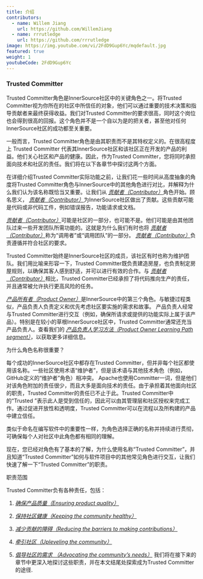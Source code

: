 ```yaml
---
title: 介绍
contributors:
  - name: Willem Jiang
    url: https://github.com/WillemJiang
  - name: rrrutledge
    url: https://github.com/rrrutledge
image: https://img.youtube.com/vi/2FdD9Gup6Yc/mqdefault.jpg
featured: true
weight: 1
youtubeCode: 2FdD9Gup6Yc
---
```

<div class="sect2">
<h3 id="_trusted_committer">Trusted Committer</h3>
<div class="paragraph">
<p>Trusted Committer角色是InnerSource社区中的关键角色之一。将Trusted Committer视为你所在的社区中所信任的对象，他们可以通过重要的技术决策和指导贡献者来最终获得收益。我们对Trusted Committer的要求很高，同时这个岗位也会得到很高的回报。这个角色并不是一个自以为是的把关者，甚至他对任何InnerSource社区的成功都至关重要。</p>
</div>
<div class="paragraph">
<p>一般而言，Trusted Committer角色是由其职责而不是其特权定义的。在很高程度上 Trusted Committer 代表其InnerSource社区和该社区正在开发的产品的利益。他们关心社区和产品的健康。因此，作为Trusted Committer，您将同时承担面向技术和社区的责任。我们将在以下各章节中探讨这两个方面。</p>
</div>
<div class="paragraph">
<p>在详细介绍Trusted Committer实际功能之前，让我们花一些时间从高度抽象的角度将Trusted Committer角色与InnerSource中的其他角色进行对比，并解释为什么我们认为该名称既恰当又重要。让我们从 <a href="https://innersourcecommons.org/resources/learningpath/contributor/zh/index"><em>贡献者（Contributor）</em></a>角色开始。顾名思义， <a href="https://innersourcecommons.org/resources/learningpath/contributor/zh/index"><em>贡献者（Contributor）</em></a>为InnerSource社区做出了贡献。这些贡献可能是代码或非代码工件，例如错误报告，功能请求或文档。</p>
</div>
<div class="paragraph">
<p><a href="https://innersourcecommons.org/resources/learningpath/contributor/zh/index"><em>贡献者（Contributor）</em></a>可能是社区的一部分，也可能不是。他们可能是由其他团队过来一些开发团队所需功能的。这就是为什么我们有时也将 <a href="https://innersourcecommons.org/resources/learningpath/contributor/zh/index"><em>贡献者（Contributor）</em></a>称为“调用者”或“调用团队”的一部分。 <a href="https://innersourcecommons.org/resources/learningpath/contributor/zh/index"><em>贡献者（Contributor）</em></a>负责遵循并符合社区的要求。</p>
</div>
<div class="paragraph">
<p>Trusted Committer始终是InnerSource社区的成员，该社区有时也称为维护团队。我们用比喻来形容一下，Trusted Committer既负责建造房屋，也负责制定房屋规则，以确保其客人感到舒适，并可以进行有效的合作。与 <a href="https://innersourcecommons.org/resources/learningpath/contributor/zh/index"><em>贡献者（Contributor）</em></a>相比，Trusted Committer已经承担了将代码推向生产的责任，并且通常被允许执行更高风险的任务。</p>
</div>
<div class="paragraph">
<p><a href="https://innersourcecommons.net/learn/learning-path/product-owner/01"><em>产品所有者（Product Owner）</em></a>是InnerSource中的第三个角色。与敏捷过程类似，产品负责人负责定义和优先考虑社区要实施的需求和故事。 产品负责人经常与Trusted Committer进行交互（例如，确保所请求或提供的功能实际上属于该产品）。特别是在较小的草根InnerSource社区中，Trusted Committer通常还充当产品负责人。查看我们的 <a href="https://innersourcecommons.net/learn/learning-path/product-owner/01"><em>产品负责人学习方法（Product Owner Learning Path segment）</em></a>，以获取更多详细信息。</p>
</div>
<div class="paragraph">
<p>为什么角色名称很重要？</p>
</div>
<div class="paragraph">
<p>每个成功的InnerSource社区中都存在Trusted Committer，但并非每个社区都使用该名称。一些社区使用术语“维护者”，但是该术语与其他技术角色（例如，GitHub定义的“维护者”角色）相冲突。 Apache也使用Committer一词，但是他们对该角色附加的责任很少，而且大多是面向技术的责任。由于承担着其他面向社区的职责，Trusted Committer的责任已不止于此。Trusted Committer中的“Trusted ”表示此人是受到信任的，因此可以由其管理层和社区授权来完成工作。通过促进开放性和透明度，Trusted Committer可以在流程以及所构建的产品中建立信任。</p>
</div>
<div class="paragraph">
<p>类似于命名在编写软件中的重要性一样，为角色选择正确的名称并持续进行贯彻，可确保每个人对社区中此角色都有相同的理解。</p>
</div>
<div class="paragraph">
<p>现在，您已经对角色有了基本的了解，为什么使用名称“Trusted Committer”，并且知道“Trusted Committer”如何与软件项目中的其他常见角色进行交互，让我们快速了解一下“Trusted Committer”的职责。</p>
</div>
<div class="paragraph">
<p>职责范围</p>
</div>
<div class="paragraph">
<p>Trusted Committer负有各种责任，包括：</p>
</div>
<div class="olist arabic">
<ol class="arabic">
<li>
<p><a href="https://innersourcecommons.org/resources/learningpath/trusted-committer/zh/02/"><em>确保产品质量（Ensuring product quality）</em></a></p>
</li>
<li>
<p><a href="https://innersourcecommons.org/resources/learningpath/trusted-committer/zh/03/"><em>保持社区健康（Keeping the community healthy）</em></a></p>
</li>
<li>
<p><a href="https://innersourcecommons.org/resources/learningpath/trusted-committer/zh/05/"><em>减少贡献的障碍（Reducing the barriers to making contributions）</em></a></p>
</li>
<li>
<p><a href="https://innersourcecommons.org/resources/learningpath/trusted-committer/zh/04/"><em>牵引社区（Upleveling the community）</em></a></p>
</li>
<li>
<p><a href="https://innersourcecommons.org/resources/learningpath/trusted-committer/zh/06/"><em>倡导社区的需求 （Advocating the community’s needs）</em></a>
我们将在接下来的章节中更深入地探讨这些职责，并在本文结尾处探索成为Trusted Committer的途径.</p>
</li>
</ol>
</div>
</div>
<!--- This file autogenerated from https://github.com/InnerSourceCommons/InnerSourceLearningPath/blob/master/scripts -->
